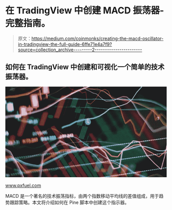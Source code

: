 # 在 TradingView 中创建 MACD 振荡器-完整指南。

> 原文：<https://medium.com/coinmonks/creating-the-macd-oscillator-in-tradingview-the-full-guide-6ffe71e4a7f9?source=collection_archive---------2----------------------->

## 如何在 TradingView 中创建和可视化一个简单的技术振荡器。

![](img/e20443ae14d30e77b01a892a6bbbbcde.png)

www.pxfuel.com

MACD 是一个著名的技术振荡指标，由两个指数移动平均线的差值组成，用于趋势跟踪策略。本文将介绍如何在 Pine 脚本中创建这个指示器。